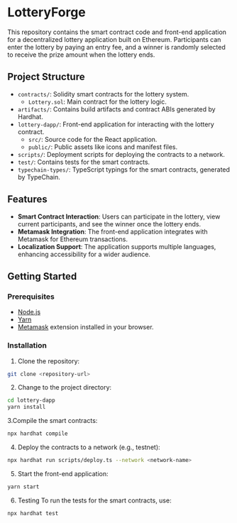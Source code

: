 # LotteryForge

This repository contains the smart contract code and front-end application for a decentralized lottery application built on Ethereum. Participants can enter the lottery by paying an entry fee, and a winner is randomly selected to receive the prize amount when the lottery ends.

## Project Structure

- `contracts/`: Solidity smart contracts for the lottery system.
    - `Lottery.sol`: Main contract for the lottery logic.
- `artifacts/`: Contains build artifacts and contract ABIs generated by Hardhat.
- `lottery-dapp/`: Front-end application for interacting with the lottery contract.
    - `src/`: Source code for the React application.
    - `public/`: Public assets like icons and manifest files.
- `scripts/`: Deployment scripts for deploying the contracts to a network.
- `test/`: Contains tests for the smart contracts.
- `typechain-types/`: TypeScript typings for the smart contracts, generated by TypeChain.

## Features

- **Smart Contract Interaction**: Users can participate in the lottery, view current participants, and see the winner once the lottery ends.
- **Metamask Integration**: The front-end application integrates with Metamask for Ethereum transactions.
- **Localization Support**: The application supports multiple languages, enhancing accessibility for a wider audience.

## Getting Started

### Prerequisites

- [Node.js](https://nodejs.org/)
- [Yarn](https://yarnpkg.com/)
- [Metamask](https://metamask.io/) extension installed in your browser.


### Installation

1. Clone the repository:

```bash
git clone <repository-url>

```

2. Change to the project directory:

```bash
cd lottery-dapp
yarn install
```
3.Compile the smart contracts:

```bash
npx hardhat compile
```

4. Deploy the contracts to a network (e.g., testnet):

```bash
npx hardhat run scripts/deploy.ts --network <network-name>
```

5. Start the front-end application:

```bash
yarn start
```
6. Testing
   To run the tests for the smart contracts, use:

```bash
npx hardhat test
```
